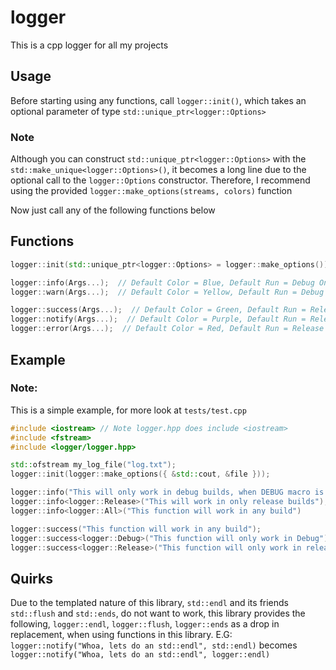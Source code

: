 # logger
This is a cpp logger for all my projects

## Usage

Before starting using any functions, call `logger::init()`, which takes an optional parameter of type `std::unique_ptr<logger::Options>`
 
### Note
Although you can construct  `std::unique_ptr<logger::Options>`  with the  `std::make_unique<logger::Options>()`, it becomes a long line due to the optional call to the `logger::Options` constructor. Therefore, I recommend using the provided `logger::make_options(streams, colors)` function

Now just call any of the following functions below

## Functions


```c++
logger::init(std::unique_ptr<logger::Options> = logger::make_options()) // Init Library

logger::info(Args...);  // Default Color = Blue, Default Run = Debug Only
logger::warn(Args...);  // Default Color = Yellow, Default Run = Debug Only

logger::success(Args...);  // Default Color = Green, Default Run = Release And Debug ( All )
logger::notify(Args...);  // Default Color = Purple, Default Run = Release And Debug ( All )
logger::error(Args...);  // Default Color = Red, Default Run = Release And Debug ( All )
```


## Example

### Note:
This is a simple example, for more look at `tests/test.cpp`
```c++
#include <iostream> // Note logger.hpp does include <iostream>
#include <fstream>
#include <logger/logger.hpp>

std::ofstream my_log_file("log.txt");
logger::init(logger::make_options({ &std::cout, &file }));

logger::info("This will only work in debug builds, when DEBUG macro is defined");
logger::info<logger::Release>("This will work in only release builds");
logger::info<logger::All>("This function will work in any build")

logger::success("This function will work in any build");
logger::success<logger::Debug>("This function will only work in Debug");
logger::success<logger::Release>("This function will only work in release");
```

## Quirks

Due to the templated nature of this library, `std::endl` and its friends `std::flush` and `std::ends`, do not want to work, this library provides the following, `logger::endl`, `logger::flush`, `logger::ends` as a drop in replacement, when using functions in this library.
E.G: `logger::notify("Whoa, lets do an std::endl", std::endl)` becomes `logger::notify("Whoa, lets do an std::endl", logger::endl)` 
